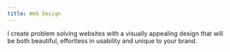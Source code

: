 ```yaml
---
title: Web Design
---
```

I create problem solving websites with a visually appealing design that will be both beautiful, effortless in usability and unique to your brand.
